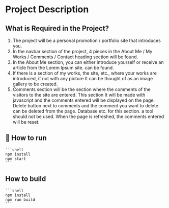 # Project Description

## What is Required in the Project?

1. The project will be a personal promotion / portfolio site that introduces you.
2. In the navbar section of the project, 4 pieces in the About Me / My Works / Comments / Contact heading
    section will be found.
3. In the About Me section, you can either introduce yourself or receive an article from the Lorem Ipsum site.
can be found.
4. If there is a section of my works, the site, etc., where your works are introduced, if not with any picture
It can be thought of as an image gallery to be created.
5. Comments section will be the section where the comments of the visitors to the site are entered. This section
It will be made with javascript and the comments entered will be displayed on the page. Delete button next to comments
and the comment you want to delete can be deleted from the page. Database etc. for this section. a tool
should not be used. When the page is refreshed, the comments entered will be reset.

## 🚀 How to run 

    ```shell
    npm install
    npm start
    ```

## How to build

    ```shell
    npm install
    npm run build
    ```
